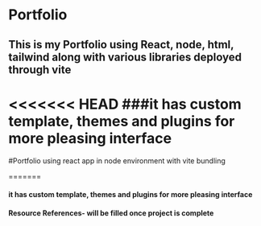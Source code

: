 
# Portfolio
## This is my Portfolio using React, node, html, tailwind along with various libraries deployed through vite
<<<<<<< HEAD
###it has custom template, themes and plugins for more pleasing interface
=======
#Portfolio
using react app in node environment with vite bundling

=======
#### it has custom template, themes and plugins for more pleasing interface
#### Resource References- will be filled once project is complete


